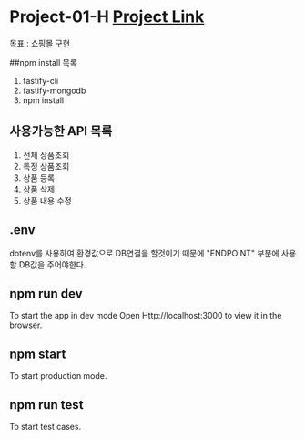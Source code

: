 # Project-01-H [Project Link](https://grave-slug-ebc.notion.site/PROJECT-H-96d6ecc1f038467a9fcc30d956a9d101)
목표 : 쇼핑몰 구현

##npm install 목록
1. fastify-cli
2. fastify-mongodb
3. npm install

## 사용가능한 API 목록
1. 전체 상품조회 
2. 특정 상품조회
3. 상품 등록
4. 상품 삭제
5. 상품 내용 수정

## .env
dotenv를 사용하여 환경값으로 DB연결을 할것이기 때문에 
"ENDPOINT" 부분에 사용할 DB값을 주어야한다.

## npm run dev
To start the app in dev mode
Open Http://localhost:3000 to view it in the browser.

## npm start
To start production mode.

## npm run test
To start test cases.
